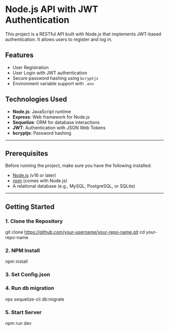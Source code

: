 # Node.js API with JWT Authentication

This project is a RESTful API built with Node.js that implements JWT-based authentication. It allows users to register and log in.

## Features

- User Registration
- User Login with JWT authentication
- Secure password hashing using `bcryptjs`
- Environment variable support with `.env`

## Technologies Used

- **Node.js**: JavaScript runtime
- **Express**: Web framework for Node.js
- **Sequelize**: ORM for database interactions
- **JWT**: Authentication with JSON Web Tokens
- **bcryptjs**: Password hashing

---

## Prerequisites

Before running the project, make sure you have the following installed:

- [Node.js](https://nodejs.org/) (v16 or later)
- [npm](https://www.npmjs.com/) (comes with Node.js)
- A relational database (e.g., MySQL, PostgreSQL, or SQLite)

---

## Getting Started

### 1. Clone the Repository
git clone https://github.com/your-username/your-repo-name.git
cd your-repo-name
### 2. NPM Install
npm install
### 3. Set Config.json
### 4. Run db migration
npx sequelize-cli db:migrate
### 5. Start Server
npm run dev
